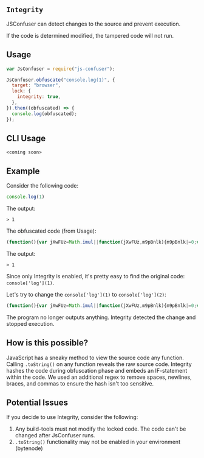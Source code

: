 ## `Integrity`

JSConfuser can detect changes to the source and prevent execution.

If the code is determined modified, the tampered code will not run.

## Usage

```js
var JsConfuser = require("js-confuser");

JsConfuser.obfuscate("console.log(1)", {
  target: "browser",
  lock: {
    integrity: true,
  },
}).then((obfuscated) => {
  console.log(obfuscated);
});
```

## CLI Usage

```shell
<coming soon>
```

## Example

Consider the following code:

```js
console.log(1)
```

The output:

```
> 1
```

The obfuscated code (from Usage):

```js
(function(){var jXwFUz=Math.imul||function(jXwFUz,m9pBnlk){m9pBnlk|=0;var n1mfO$O=(jXwFUz&4194303)*m9pBnlk;if(jXwFUz&4290772992)n1mfO$O+=(jXwFUz&4290772992)*m9pBnlk|0;return n1mfO$O|0};function m9pBnlk(n1mfO$O,humOEA){var DGCgjl=3735928559^humOEA;var S$63Fy1=1103547991^humOEA;for(var Lop2FFS=0,GC2VbAQ;Lop2FFS<n1mfO$O.length;Lop2FFS++){GC2VbAQ=n1mfO$O.charCodeAt(Lop2FFS);DGCgjl=jXwFUz(DGCgjl^GC2VbAQ,2654435761);S$63Fy1=jXwFUz(S$63Fy1^GC2VbAQ,1597334677)}DGCgjl=jXwFUz(DGCgjl^DGCgjl>>>16,2246822507)^jXwFUz(S$63Fy1^S$63Fy1>>>13,3266489909);S$63Fy1=jXwFUz(S$63Fy1^S$63Fy1>>>16,2246822507)^jXwFUz(DGCgjl^DGCgjl>>>13,3266489909);return 4294967296*(2097151&S$63Fy1)+(DGCgjl>>>0)}function n1mfO$O(jXwFUz){return jXwFUz.toString().replace(/ |\n|;|,|\{|\}|\(|\)/g,'')}function y3EzuX9(){console['log'](1)}var yzLesc=m9pBnlk(n1mfO$O(y3EzuX9),957);if(yzLesc==0x7a77799eaf937){return y3EzuX9.apply(this,arguments)}}())
```

The output:
```
> 1
```

Since only Integrity is enabled, it's pretty easy to find the original code: `console['log'](1)`.

Let's try to change the `console['log'](1)` to `console['log'](2)`:

```js
(function(){var jXwFUz=Math.imul||function(jXwFUz,m9pBnlk){m9pBnlk|=0;var n1mfO$O=(jXwFUz&4194303)*m9pBnlk;if(jXwFUz&4290772992)n1mfO$O+=(jXwFUz&4290772992)*m9pBnlk|0;return n1mfO$O|0};function m9pBnlk(n1mfO$O,humOEA){var DGCgjl=3735928559^humOEA;var S$63Fy1=1103547991^humOEA;for(var Lop2FFS=0,GC2VbAQ;Lop2FFS<n1mfO$O.length;Lop2FFS++){GC2VbAQ=n1mfO$O.charCodeAt(Lop2FFS);DGCgjl=jXwFUz(DGCgjl^GC2VbAQ,2654435761);S$63Fy1=jXwFUz(S$63Fy1^GC2VbAQ,1597334677)}DGCgjl=jXwFUz(DGCgjl^DGCgjl>>>16,2246822507)^jXwFUz(S$63Fy1^S$63Fy1>>>13,3266489909);S$63Fy1=jXwFUz(S$63Fy1^S$63Fy1>>>16,2246822507)^jXwFUz(DGCgjl^DGCgjl>>>13,3266489909);return 4294967296*(2097151&S$63Fy1)+(DGCgjl>>>0)}function n1mfO$O(jXwFUz){return jXwFUz.toString().replace(/ |\n|;|,|\{|\}|\(|\)/g,'')}function y3EzuX9(){console['log'](2)}var yzLesc=m9pBnlk(n1mfO$O(y3EzuX9),957);if(yzLesc==0x7a77799eaf937){return y3EzuX9.apply(this,arguments)}}())
```

The program no longer outputs anything. Integrity detected the change and stopped execution.

## How is this possible?

JavaScript has a sneaky method to view the source code any function. Calling `.toString()` on any function reveals the raw source code.
Integrity hashes the code during obfuscation phase and embeds an IF-statement within the code. We used an additional regex to remove spaces, newlines, braces,
and commas to ensure the hash isn't too sensitive.

## Potential Issues

If you decide to use Integrity, consider the following:

1. Any build-tools must not modify the locked code. The code can't be changed after JsConfuser runs.
2. `.toString()` functionality may not be enabled in your environment (bytenode)

